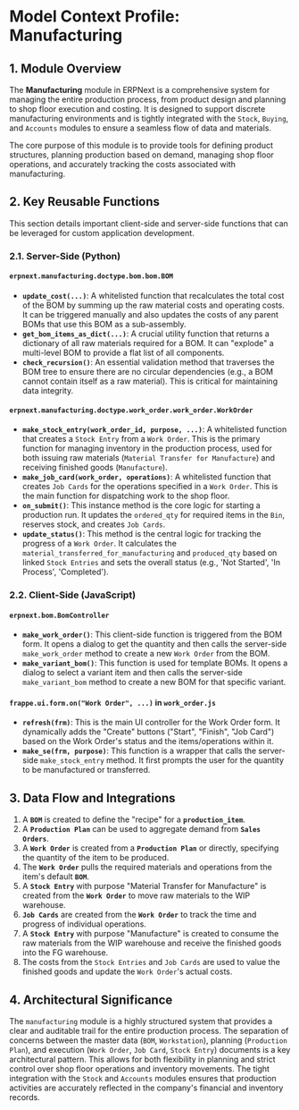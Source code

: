 # Model Context Profile: Manufacturing

## 1. Module Overview

The **Manufacturing** module in ERPNext is a comprehensive system for managing the entire production process, from product design and planning to shop floor execution and costing. It is designed to support discrete manufacturing environments and is tightly integrated with the `Stock`, `Buying`, and `Accounts` modules to ensure a seamless flow of data and materials.

The core purpose of this module is to provide tools for defining product structures, planning production based on demand, managing shop floor operations, and accurately tracking the costs associated with manufacturing.

## 2. Key Reusable Functions

This section details important client-side and server-side functions that can be leveraged for custom application development.

### 2.1. Server-Side (Python)

#### `erpnext.manufacturing.doctype.bom.bom.BOM`

-   **`update_cost(...)`**: A whitelisted function that recalculates the total cost of the BOM by summing up the raw material costs and operating costs. It can be triggered manually and also updates the costs of any parent BOMs that use this BOM as a sub-assembly.
-   **`get_bom_items_as_dict(...)`**: A crucial utility function that returns a dictionary of all raw materials required for a BOM. It can "explode" a multi-level BOM to provide a flat list of all components.
-   **`check_recursion()`**: An essential validation method that traverses the BOM tree to ensure there are no circular dependencies (e.g., a BOM cannot contain itself as a raw material). This is critical for maintaining data integrity.

#### `erpnext.manufacturing.doctype.work_order.work_order.WorkOrder`

-   **`make_stock_entry(work_order_id, purpose, ...)`**: A whitelisted function that creates a `Stock Entry` from a `Work Order`. This is the primary function for managing inventory in the production process, used for both issuing raw materials (`Material Transfer for Manufacture`) and receiving finished goods (`Manufacture`).
-   **`make_job_card(work_order, operations)`**: A whitelisted function that creates `Job Cards` for the operations specified in a `Work Order`. This is the main function for dispatching work to the shop floor.
-   **`on_submit()`**: This instance method is the core logic for starting a production run. It updates the `ordered_qty` for required items in the `Bin`, reserves stock, and creates `Job Cards`.
-   **`update_status()`**: This method is the central logic for tracking the progress of a `Work Order`. It calculates the `material_transferred_for_manufacturing` and `produced_qty` based on linked `Stock Entries` and sets the overall status (e.g., 'Not Started', 'In Process', 'Completed').

### 2.2. Client-Side (JavaScript)

#### `erpnext.bom.BomController`

-   **`make_work_order()`**: This client-side function is triggered from the BOM form. It opens a dialog to get the quantity and then calls the server-side `make_work_order` method to create a new `Work Order` from the BOM.
-   **`make_variant_bom()`**: This function is used for template BOMs. It opens a dialog to select a variant item and then calls the server-side `make_variant_bom` method to create a new BOM for that specific variant.

#### `frappe.ui.form.on("Work Order", ...)` in `work_order.js`

-   **`refresh(frm)`**: This is the main UI controller for the Work Order form. It dynamically adds the "Create" buttons ("Start", "Finish", "Job Card") based on the Work Order's status and the items/operations within it.
-   **`make_se(frm, purpose)`**: This function is a wrapper that calls the server-side `make_stock_entry` method. It first prompts the user for the quantity to be manufactured or transferred.

## 3. Data Flow and Integrations

1.  A **`BOM`** is created to define the "recipe" for a **`production_item`**.
2.  A **`Production Plan`** can be used to aggregate demand from **`Sales Orders`**.
3.  A **`Work Order`** is created from a **`Production Plan`** or directly, specifying the quantity of the item to be produced.
4.  The **`Work Order`** pulls the required materials and operations from the item's default **`BOM`**.
5.  A **`Stock Entry`** with purpose "Material Transfer for Manufacture" is created from the **`Work Order`** to move raw materials to the WIP warehouse.
6.  **`Job Cards`** are created from the **`Work Order`** to track the time and progress of individual operations.
7.  A **`Stock Entry`** with purpose "Manufacture" is created to consume the raw materials from the WIP warehouse and receive the finished goods into the FG warehouse.
8.  The costs from the `Stock Entries` and `Job Cards` are used to value the finished goods and update the `Work Order`'s actual costs.

## 4. Architectural Significance

The `manufacturing` module is a highly structured system that provides a clear and auditable trail for the entire production process. The separation of concerns between the master data (`BOM`, `Workstation`), planning (`Production Plan`), and execution (`Work Order`, `Job Card`, `Stock Entry`) documents is a key architectural pattern. This allows for both flexibility in planning and strict control over shop floor operations and inventory movements. The tight integration with the `Stock` and `Accounts` modules ensures that production activities are accurately reflected in the company's financial and inventory records.